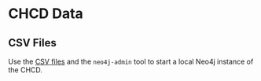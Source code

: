 # CHCD Data

## CSV Files
Use the [CSV files](https://github.com/chcdatabase/data/tree/main/CSV_V1) and the `neo4j-admin` tool to start a local Neo4j instance of the CHCD.
